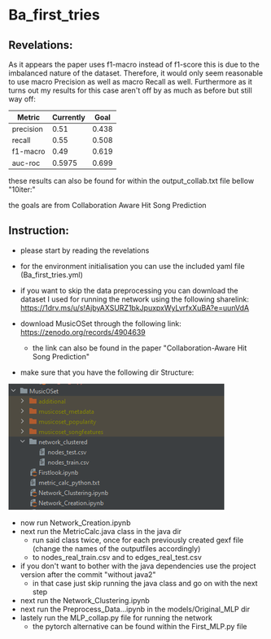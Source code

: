 # Ba_first_tries

## Revelations:

As it appears the paper uses f1-macro instead of f1-score this is due to the imbalanced nature of the dataset.
Therefore, it would only seem reasonable to use macro Precision as well as macro Recall as well.
Furthermore as it turns out my results for this case aren't off by as much as before but still way off:


| Metric    | Currently | Goal  |
|-----------|-----------|-------|
| precision | 0.51      | 0.438 |
| recall    | 0.55      | 0.508 |
| f1-macro  | 0.49      | 0.619 |
| auc-roc   | 0.5975    | 0.699 |

these results can also be found for within the output_collab.txt file bellow "10iter:"

the goals are from Collaboration Aware Hit Song Prediction

## Instruction:

- please start by reading the revelations


- for the environment initialisation you can use the included yaml file (Ba_first_tries.yml)
- if you want to skip the data preprocessing you can download the dataset I used for running the network using the following sharelink: https://1drv.ms/u/s!AjbyAXSURZ1bkJpuxpxWyLvrfxXuBA?e=uunVdA
- download MusicOSet through the following link: https://zenodo.org/records/4904639
  - the link can also be found in the paper "Collaboration-Aware Hit Song Prediction"
- make sure that you have the following dir Structure:

![Image of Structure](Dir_struct.PNG)

- now run Network_Creation.ipynb
- next run the MetricCalc.java class in the java dir
  - run said class twice, once for each previously created gexf file (change the names of the outputfiles accordingly)
  - to nodes_real_train.csv and to edges_real_test.csv
- if you don't want to bother with the java dependencies use the project version after the commit "without java2" 
  - in that case just skip running the java class and go on with the next step
- next run the Network_Clustering.ipynb
- next run the Preprocess_Data...ipynb in the models/Original_MLP dir
- lastely run the MLP_collap.py file for running the network
  - the pytorch alternative can be found within the First_MLP.py file
